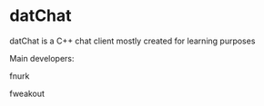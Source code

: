 datChat
=======

datChat is a C++ chat client mostly created for learning purposes

Main developers:

fnurk

fweakout

